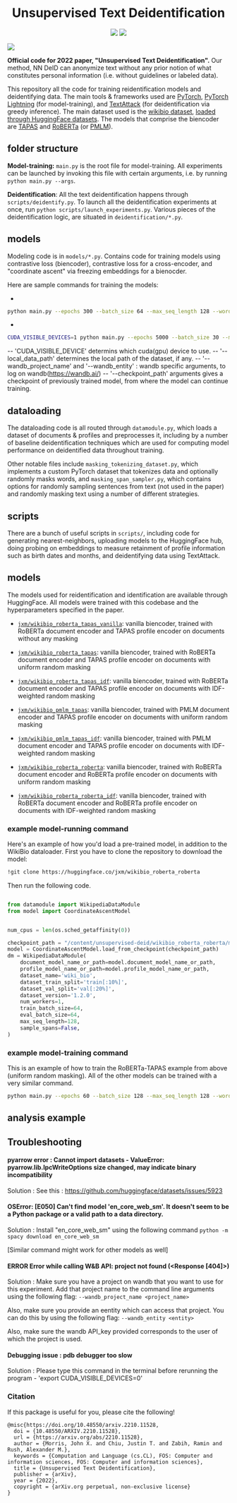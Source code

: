 <h1 align="center"> Unsupervised Text Deidentification </h1>

<p align="center">
  <img src="https://img.shields.io/badge/license-mit-blue.svg">
  <img src="https://img.shields.io/badge/python-3.6--3.8-blue">
</p>  

<img src="https://github.com/jxmorris12/unsupervised-deid/blob/master/overview.svg">


<b>Official code for 2022 paper, "Unsupervised Text Deidentification".</b> Our method, NN DeID can anonymize text without any prior notion of what constitutes personal information (i.e. without guidelines or labeled data). 

This repository all the code for training reidentification models and deidentifying data. The main tools & frameworks used are [PyTorch](https://pytorch.org/), [PyTorch Lightning](https://github.com/Lightning-AI/lightning) (for model-training), and [TextAttack](https://github.com/QData/TextAttack) (for deidentification via greedy inference). The main dataset used is the [wikibio dataset](https://rlebret.github.io/wikipedia-biography-dataset/), [loaded through HuggingFace datasets](https://huggingface.co/datasets/wiki_bio). The models that comprise the biencoder are [TAPAS](https://github.com/google-research/tapas) and [RoBERTa](https://ai.facebook.com/blog/roberta-an-optimized-method-for-pretraining-self-supervised-nlp-systems/) (or [PMLM](https://arxiv.org/abs/2004.11579)).


## folder structure

**Model-training:**
`main.py` is the root file for model-training. All experiments can be launched by invoking this file with certain arguments, i.e. by running `python main.py --args`.

**Deidentification**:
All the text deidentification happens through `scripts/deidentify.py`. To launch all the deidentification experiments at once, run `python scripts/launch_experiments.py`. Various pieces of the deidentification logic, are situated in `deidentification/*.py`.

## models

Modeling code is in `models/*.py`. Contains code for training models using contrastive loss (biencoder), contrastive loss for a cross-encoder, and "coordinate ascent" via freezing embeddings for a bienocder.

Here are sample commands for training the models:

- 
```bash
python main.py --epochs 300 --batch_size 64 --max_seq_length 128 --word_dropout_ratio 0.8 --word_dropout_perc -1.0 --document_model_name roberta --profile_model_name tapas --dataset_name "wiki_bio" --dataset_train_split="train[:100%]" --learning_rate 1e-4 --num_validations_per_epoch 1 --loss coordinate_ascent --e 3072 --label_smoothing 0.01
```

-
```bash
CUDA_VISIBLE_DEVICES=1 python main.py --epochs 5000 --batch_size 30 --max_seq_length 512 --word_dropout_ratio 0.0 --word_dropout_perc 0.0 --document_model_name roberta --profile_model_name tapas --local_data_path /prj0124_gpu/akr4007/data/currently_relevant_data/full_csv_most_relevant_decoded_encoded_512_token_length_notes_per_person_ehr_masked.parquet --dataset_source parquet --dataset_train_split=train[:70%] --dataset_val_split=val[:15%] --learning_rate 1e-5 --num_validations_per_epoch 1 --loss coordinate_ascent --e 768 --label_smoothing 0.00 --wandb_project_name deid_on_weill --wandb_entity deidentification --checkpoint_path /prj0124_gpu/akr4007/unsupervised-text-deidentification/deid_on_weill/07hlg09a/checkpoints/epoch=14-step=7470.ckpt
```
-- 'CUDA_VISIBLE_DEVICE' determins which cuda(gpu) device to use.
-- '--local_data_path' determines the local path of the dataset, if any.
-- '--wandb_project_name' and '--wandb_entity' : wandb specific arguments, to log on wandb(https://wandb.ai/)
-- '--checkpoint_path' arguments gives a checkpoint of previously trained model, from where the model can continue training.

## dataloading

The dataloading code is all routed through `datamodule.py`, which loads a dataset of documents & profiles and preprocesses it, including by a number of baseline deidentification techniques which are used for computing model performance on deidentified data throughout training. 

Other notable files include `masking_tokenizing_dataset.py`, which implements a custom PyTorch dataset that tokenizes data and optionally randomly masks words, and `masking_span_sampler.py`, which contains options for randomly sampling sentences from text (not used in the paper) and randomly masking text using a number of different strategies.

## scripts

There are a bunch of useful scripts in `scripts/`, including code for generating nearest-neighbors, uploading models to the HuggingFace hub, doing probing on embeddings to measure retainment of profile information such as birth dates and months, and deidentifying data using TextAttack.

## models

The models used for reidentification and identification are available through HuggingFace. All models were trained with this codebase and the hyperparameters specified in the paper.

- [`jxm/wikibio_roberta_tapas_vanilla`](https://huggingface.co/jxm/wikibio_roberta_tapas_vanilla): vanilla biencoder, trained with RoBERTa document encoder and TAPAS profile encoder on documents without any masking
- [`jxm/wikibio_roberta_tapas`](https://huggingface.co/jxm/wikibio_roberta_tapas): vanilla biencoder, trained with RoBERTa document encoder and TAPAS profile encoder on documents with uniform random masking
- [`jxm/wikibio_roberta_tapas_idf`](https://huggingface.co/jxm/wikibio_roberta_tapas_idf): vanilla biencoder, trained with RoBERTa document encoder and TAPAS profile encoder on documents with IDF-weighted random masking

- [`jxm/wikibio_pmlm_tapas`](https://huggingface.co/jxm/wikibio_pmlm_tapas): vanilla biencoder, trained with PMLM document encoder and TAPAS profile encoder on documents with uniform random masking
- [`jxm/wikibio_pmlm_tapas_idf`](https://huggingface.co/jxm/wikibio_pmlm_tapas_idf): vanilla biencoder, trained with PMLM document encoder and TAPAS profile encoder on documents with IDF-weighted random masking

- [`jxm/wikibio_roberta_roberta`](https://huggingface.co/jxm/wikibio_roberta_roberta): vanilla biencoder, trained with RoBERTa document encoder and RoBERTa profile encoder on documents with uniform random masking
- [`jxm/wikibio_roberta_roberta_idf`](https://huggingface.co/jxm/wikibio_roberta_roberta_idf): vanilla biencoder, trained with RoBERTa document encoder and RoBERTa profile encoder on documents with IDF-weighted random masking


### example model-running command

Here's an example of how you'd load a pre-trained model, in addition to the WikiBio dataloader. First you have to clone the repository to download the model:
```bash
!git clone https://huggingface.co/jxm/wikibio_roberta_roberta
```

Then run the following code.

```python

from datamodule import WikipediaDataModule
from model import CoordinateAscentModel


num_cpus = len(os.sched_getaffinity(0))

checkpoint_path = "/content/unsupervised-deid/wikibio_roberta_roberta/model.ckpt"
model = CoordinateAscentModel.load_from_checkpoint(checkpoint_path)
dm = WikipediaDataModule(
    document_model_name_or_path=model.document_model_name_or_path,
    profile_model_name_or_path=model.profile_model_name_or_path,
    dataset_name='wiki_bio',
    dataset_train_split='train[:10%]',
    dataset_val_split='val[:20%]',
    dataset_version='1.2.0',
    num_workers=1,
    train_batch_size=64,
    eval_batch_size=64,
    max_seq_length=128,
    sample_spans=False,
)
```

### example model-training command

This is an example of how to train the RoBERTa-TAPAS example from above (uniform random masking). All of the other models can be trained with a very similar command.

```bash
python main.py --epochs 60 --batch_size 128 --max_seq_length 128 --word_dropout_ratio 1.0 --word_dropout_perc -1.0 --document_model_name roberta --profile_model_name tapas --dataset_train_split="train[:100%]" --learning_rate 1e-4 --num_validations_per_epoch 1 --loss coordinate_ascent --e 3072 --label_smoothing 0.01
```

## analysis example

## Troubleshooting

#### pyarrow error : Cannot import datasets - ValueError: pyarrow.lib.IpcWriteOptions size changed, may indicate binary incompatibility

Solution : See this : https://github.com/huggingface/datasets/issues/5923

#### OSError: [E050] Can't find model 'en_core_web_sm'. It doesn't seem to be a Python package or a valid path to a data directory.

Solution : Install "en_core_web_sm" using the following command
```python -m spacy download en_core_web_sm```

[Similar command might work for other models as well]

#### ERROR Error while calling W&B API: project not found (<Response [404]>)

Solution : Make sure you have a project on wandb that you want to use for this experiment. Add that project name to the command line arguments using the following flag:
```--wandb_project_name <project_name>```

Also, make sure you provide an eentity which can access that project. You can do this by using the following flag:
```--wandb_entity <entity>```

Also, make sure the wandb API_key provided corresponds to the user of which the project is used.


#### Debugging issue : pdb debugger too slow

Solution : Please type this command in the terminal before rerunning the program - 'export CUDA_VISIBLE_DEVICES=0'

### Citation

If this package is useful for you, please cite the following!

```
@misc{https://doi.org/10.48550/arxiv.2210.11528,
  doi = {10.48550/ARXIV.2210.11528},
  url = {https://arxiv.org/abs/2210.11528},
  author = {Morris, John X. and Chiu, Justin T. and Zabih, Ramin and Rush, Alexander M.},
  keywords = {Computation and Language (cs.CL), FOS: Computer and information sciences, FOS: Computer and information sciences},
  title = {Unsupervised Text Deidentification},
  publisher = {arXiv},
  year = {2022}, 
  copyright = {arXiv.org perpetual, non-exclusive license}
}
```
